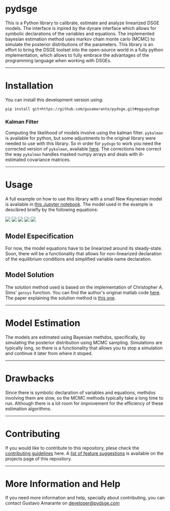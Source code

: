 # pydsge
This is a Python library to calibrate, estimate and analyze linearized DSGE models. The interface is inpired by the 
dynare interface which allows for symbolic declarations of the variables and equations. The implemented bayesian 
estimation method uses markov chain monte carlo (MCMC) to simulate the posterior distributions of the parameters. This 
library is an effort to bring the DSGE toolset into the open-source world in a fully python implementation, which allows 
to fully embrace the advantages of the programming language when working with DSGEs.

---
# Installation
You can install this development version using:
```
pip install git+https://github.com/gusamarante/pydsge.git#egg=pydsge
```

### Kalman Filter
Computing the likelihood of models involve using the kalman filter. `pykalman` is available for python, but some 
adjustments to the original library were needed to use with this library. So in order for `pydsge` to work you need 
the corrected version of `pykalman`, available [here](https://github.com/gusamarante/pykalman). The corrections here 
correct the way `pykalman` handles masked numpy arrays and deals with ill-estimated covariance matrices.  

---
# Usage
A full example on how to use this library with a small New Keynesian model is available in 
[this Jupyter notebook](https://github.com/gusamarante/pydsge/blob/master/Example/example_snkm.ipynb). The model used 
in the example is descibred briefly by the following equations: 

<img src="http://latex.codecogs.com/gif.latex?\tilde{y}_{t}=E_{t}\left(\tilde{y}_{t+1}\right)-\frac{1}{\sigma}\left[\hat{i}_{t}-E_{t}\left(\pi_{t+1}\right)\right]+\psi_{ya}^{n}\left(\rho_{a}-1\right)a_{t}" />

<img src="http://latex.codecogs.com/gif.latex?\pi_{t}=\beta E_{t}\left(\pi_{t+1}\right)+\kappa\tilde{y}_{t}+\sigma_{\pi}\varepsilon_{t}^{\pi}" />

<img src="http://latex.codecogs.com/gif.latex?\hat{i}_{t}=\phi_{\pi}\pi_{t}+\phi_{y}\tilde{y}_{t}+v_{t}" />

<img src="http://latex.codecogs.com/gif.latex?a_{t}=\rho_{a}a_{t-1}+\sigma_{a}\varepsilon_{t}^{a}" />

<img src="http://latex.codecogs.com/gif.latex?v_{t}=\rho_{v}v_{t-1}+\sigma_{v}\varepsilon_{t}^{v}" />


## Model Especification
For now, the model equations have to be linearized around its steady-state. Soon, there will be a functionality that 
allows for non-linearized declaration of the equilibrium conditions and simplified variable name declaration.


## Model Solution
The solution method used is based on the implementation of Christopher A. Sims' `gensys` function. You can find the 
author's original matlab code [here](https://dge.repec.org/codes/sims/linre3a/). The paper explaining the solution 
method is [this one](https://dge.repec.org/codes/sims/linre3a/LINRE3A.pdf).


---
# Model Estimation
The models are estimated using Bayesian methdos, specifically, by simulating the posterior distribution using MCMC 
sampling. Simulations are typically long, so there is a functionality that allows you to stop a simulation and continue 
it later from where it stoped.


---
# Drawbacks
Since there is symbolic declaration of variables and equations, methdos involving them are slow, so the MCMC methods 
typically take a long time to run. Although there is a lot room for improvement for the efficiency of these estimation
algorithms.


---
# Contributing
If you would like to contribute to this repository, plese check the 
[contributing guidelines](https://github.com/gusamarante/pydsge/blob/master/CONTRIBUTING.md) here. A 
[list of feature suggestions](https://github.com/gusamarante/pydsge/projects) is available on the projects page of this
repository.


---
# More Information and Help
If you need more information and help, specially about contributing, you can contact Gustavo Amarante on 
developer@pydsge.com
